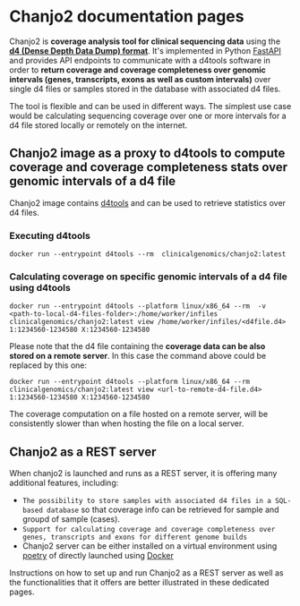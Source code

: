 # Chanjo2 documentation pages

Chanjo2 is <strong>coverage analysis tool for clinical sequencing data</strong> using the <strong>[d4 (Dense Depth Data Dump) format][d4-article]</strong>. 
It's implemented in Python [FastAPI][fastapi] and provides API endpoints to communicate with a d4tools software in order to 
<strong>return coverage and coverage completeness over genomic intervals (genes, transcripts, exons as well as custom intervals)</strong> over 
single d4 files or samples stored in the database with associated d4 files.


The tool is flexible and can be used in different ways. The simplest use case would be calculating sequencing coverage over one or more intervals for a d4 file stored locally or remotely on the internet.

## Chanjo2 image as a proxy to d4tools to compute coverage and coverage completeness stats over genomic intervals of a d4 file

Chanjo2 image contains [d4tools][d4tools-tool] and can be used to retrieve statistics over d4 files.

### Executing d4tools

``` shell
docker run --entrypoint d4tools --rm  clinicalgenomics/chanjo2:latest
```

### Calculating coverage on specific genomic intervals of a d4 file using d4tools

``` shell
docker run --entrypoint d4tools --platform linux/x86_64 --rm  -v <path-to-local-d4-files-folder>:/home/worker/infiles clinicalgenomics/chanjo2:latest view /home/worker/infiles/<d4file.d4> 1:1234560-1234580 X:1234560-1234580
```

Please note that the d4 file containing the <strong>coverage data can be also stored on a remote server</strong>. In this case the command above could be replaced by this one:

``` shell
docker run --entrypoint d4tools --platform linux/x86_64 --rm clinicalgenomics/chanjo2:latest view <url-to-remote-d4-file.d4> 1:1234560-1234580 X:1234560-1234580
```

The coverage computation on a file hosted on a remote server, will be consistently slower than when hosting the file on a local server. 

## Chanjo2 as a REST server

When chanjo2 is launched and runs as a REST server, it is offering many additional features, including:

* `The possibility to store samples with associated d4 files in a SQL-based database` so that coverage info can be retrieved for sample and groupd of sample (cases).
* `Support for calculating coverage and coverage completeness over genes, transcripts and exons for different genome builds`
* Chanjo2 server can be either installed on a virtual environment using [poetry][python-poetry] of directly launched using [Docker][docker]

Instructions on how to set up and run Chanjo2 as a REST server as well as the functionalities that it offers are better illustrated in these dedicated pages.


[d4-article]: https://www.nature.com/articles/s43588-021-00085-0
[d4tools-tool]: https://github.com/38/d4-format
[docker]: https://www.docker.com/ 
[fastapi]: https://fastapi.tiangolo.com/
[python-poetry]: https://python-poetry.org/
